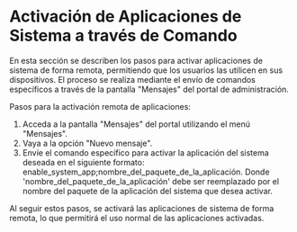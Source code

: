# Activación de Aplicaciones de Sistema a través de Comando

En esta sección se describen los pasos para activar aplicaciones de sistema de forma remota, permitiendo que los usuarios las utilicen en sus dispositivos. El proceso se realiza mediante el envío de comandos específicos a través de la pantalla "Mensajes" del portal de administración.

Pasos para la activación remota de aplicaciones:

1. Acceda a la pantalla "Mensajes" del portal utilizando el menú "Mensajes".&#x20;
2. Vaya a la opción "Nuevo mensaje".
3. Envíe el comando específico para activar la aplicación del sistema deseada en el siguiente formato: enable\_system\_app;nombre\_del\_paquete\_de\_la\_aplicación. Donde 'nombre\_del\_paquete\_de\_la\_aplicación' debe ser reemplazado por el nombre del paquete de la aplicación del sistema que desea activar.

Al seguir estos pasos, se activará las aplicaciones de sistema de forma remota, lo que permitirá el uso normal de las aplicaciones activadas.
